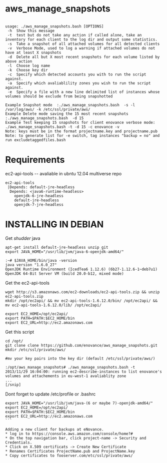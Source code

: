 aws_manage_snapshots
====================
```

usage: ./aws_manage_snapshots.bash [OPTIONS]
 -h  Show this message
 -t  test but do not take any action if called alone, take an inventory for each client to the log dir and output some statistics.
 -s  Take a snapshot of all attached volumes for all detected clients
 -v  Verbose Mode, used to log a warning if attached volumes do not have at least X snapshots
 -d  Delete all but X most recent snapshots for each volume listed by above action
 -l  Choose log name
 -k  Choose key dir
 -c  Specify which detected accounts you with to run the script against.
 -a  Specify which avaliablility zones you wish to run the script against.
 -e  Specify a file with a new line delimited list of instances whose volumes should be exclude from being snapshotted

Example Snapshot mode  :./aws_manage_snapshots.bash  -s -l /var/log/aws/ -k /etc/ssl/private/aws/
Example Delete mode saving the 15 most recent snapshots  :./aws_manage_snapshots.bash  -d 15
Example Test keeping 15 snapshots for client enovance verbose mode: ./aws_manage_snapshots.bash -t -d 15 -c enovance -v
Note: keys must be in the format projectname.key and projectname.pub
Note: to generate list for -e switch, tag instances "backup = no" and run excludetaggedfiles.bash

```

Requirements
============
ec2-api-tools  -- avaliable in ubntu 12.04 multiverse repo

```
ec2-api-tools
 |Depends: default-jre-headless
  Depends: <java6-runtime-headless>
    openjdk-6-jre-headless
    default-jre-headless
    openjdk-7-jre-headless

```

INSTALLING IN DEBIAN
====================


Get *shudder* java
```
apt-get install default-jre-headless unzip git
export JAVA_HOME="/usr/lib/jvm/java-6-openjdk-amd64/"

:~# $JAVA_HOME/bin/java -version
java version "1.6.0_27"
OpenJDK Runtime Environment (IcedTea6 1.12.6) (6b27-1.12.6-1~deb7u1)
OpenJDK 64-Bit Server VM (build 20.0-b12, mixed mode)

```

Get the ec2-api-tools

```
wget http://s3.amazonaws.com/ec2-downloads/ec2-api-tools.zip && unzip ec2-api-tools.zip
mkdir /opt/ec2api/ && mv ec2-api-tools-1.6.12.0/bin/ /opt/ec2api/ && mv ec2-api-tools-1.6.12.0/lib/ /opt/ec2api/

export EC2_HOME=/opt/ec2api/
export PATH=$PATH:$EC2_HOME/bin
export EC2_URL=http://ec2.amazonaws.com
```

Get this script
```
cd /opt/
git clone clone https://github.com/enovance/aws_manage_snapshots.git 
mkdir /etc/ssl/private/aws/

#mv your key pairs into the key dir (default /etc/ssl/private/aws/)

:/opt/aws_manage_snapshots# ./aws_manage_snapshots.bash -t
2013/11/29 16:04:00: running ec2-describe-instances to list enovance's volumes and attachements in eu-west-1 avaliablity zone
...
[/snip]
```

Dont forget to update /etc/profile or .bashrc
````
export JAVA_HOME="/usr/lib/jvm/java-(6 or maybe 7)-openjdk-amd64/"
export EC2_HOME=/opt/ec2api/
export PATH=$PATH:$EC2_HOME/bin
export EC2_URL=http://ec2.amazonaws.com
```

Adding a new client for backups at eNovance.
* log in to https://console.aws.amazon.com/console/home?#
* On the top navigation bar, click project-name -> Security and Credentials.
* Click on X.509 certificats -> Create New Certificate
* Renames Certificates ProjectName.pub and ProjectName.key
* Copy certificates to fooserver.com/etc/ssl/private/aws/ 





